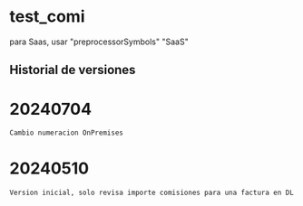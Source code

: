 # test_comi

  para Saas, usar "preprocessorSymbols" "SaaS"


## Historial de versiones

# 20240704
    Cambio numeracion OnPremises

# 20240510
    Version inicial, solo revisa importe comisiones para una factura en DL

